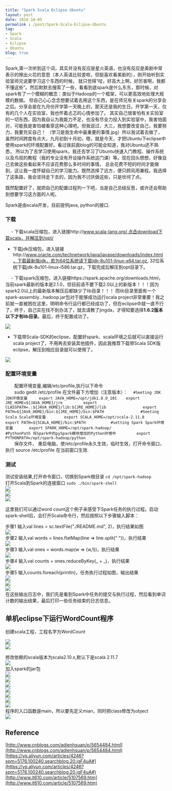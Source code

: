 ```yaml
---
title: "Spark Scala Eclipse Ubuntu"
layout: post
date: 2016-10-05
permalink : /post/Spark-Scala-Eclipse-Ubuntu
tag:
- Spark 
- Scala 
- Eclipse 
- Ubuntu
blog: true
---  
```


Spark,第一次听到这个词，其实并没有反应是星火英语，也没有反应是美剧中常表示的擦出火花的意思（本人英语比较差啦，但挺喜欢看美剧的），刚开始听到实验室师兄说要学习这个东西的时候，
就只觉得“哇，好高大上啊，好厉害啊，我都不懂这些”。然后默默去搜索了一些，看看到底spark是什么东东，那时候，对spark有了一个模糊的概念：类似于Hadoop的一个框架，可以更高效地处理大规模的数据。
但自己心心念念想要试着去用这个东西，是在师兄有关spark的分享会之后。分享会是在九月份开学第一天晚上的，那天还是我的生日。开学第一天，仅有的几个人在实验室，我也怀着忐忑的心情参加了。
其实自己很害怕有关实验室的一切东西，因为我自认为我能力不足，也没有尽全力投入到实验室中，我害怕面对，可能我是害怕被看穿这种心理吧。但我说过，大三，我想要改变自己，我要努力，我要充实自己！
（学习是我生命中最重要的事情.jpg）所以我试着去做了，虽然时间跨度有点大，九月初到十月初，嗯，就是今天，才把Ubuntu下eclipse中使用spark的环境配置好。看过我前面blog的可能会知道，我对Ubuntu还不熟悉，
所以为了去学习使用spark，我还去学习了Ubuntu快速入门教程、操作系统以及鸟叔的教程（我的专业没有开设操作系统这门课）等。现在回头想想，好像自己去做这些看起来不应该花费那么多时间的事情，
总会花费不短的时间才能做到，这让我一度怀疑自己的学习能力。既然选择了远方，便只顾风雨兼程。我选择了这条路，我会坚持走下去的，因为我不讨厌做这些，只是坎坷了点。      

既然配置好了，就把自己的配置过程列一下吧，当是自己总结反思，或许还会帮助到想要学习这方面的人呢。      

Spark是由scala开发，目前提供java, python的接口.      

### 下载             
　 - 下载scala压缩包，进入链接http://www.scala-lang.org/,点击download下载scala，并解压到/opt/  
    
   - 下载jdk压缩包，进入链接http://www.oracle.com/technetwork/java/javase/downloads/index.html，下载最新版jdk，若为64位系统请下载jdk-8u101-linux-x64.tar.gz, 32位系统下载jdk-8u101-linux-i586.tar.gz，下载完成后解压到opt目录下。           
   
　 - 下载spark压缩包，进入链接https://spark.apache.org/downloads.html，当前spark最新的版本是2.1.0，但目前请不要下载2.0以上的新版本！！！因为spark2.0以上的最新版本解压后都缺少了lib目录！！！ 而lib目录里面有一个spark-assembly...hadoop.jar包对于能够成功运行scala project非常重要！我之前就一直被困在这里，明明命令行运行都已经成功了，但在eclipse中就一直不行了，终于，自己实在找不到办法了，就去请教了jingda，才得知要选择**1.6.2版本以下才有lib目录**。最后，终于配置成功了。   

![](img/2016-10-05-0.jpg)    
 
 - 下载带Scala-SDK的eclipse，配置好spark、scala环境之后就可以直接运行scala project了，不用再去安装其他插件，因此我推荐下载带Scala SDK版eclipse，解压到相应目录就可以使用了。          
 
![](img/2016-10-05-1.jpg)    

### 配置环境变量
　　配置环境变量,编辑/etc/profile,执行以下命令     
　　sudo gedit /etc/profile
       在文件最下方增加（注意版本）：
       ```  
          #Seeting JDK JDK环境变量    
            export JAVA_HOME=/opt/jdk1.8.0_101   
            export JRE_HOME=${JAVA_HOME}/jre        
            export CLASSPATH=.:${JAVA_HOME}/lib:${JRE_HOME}/lib               
            export PATH=${JAVA_HOME}/bin:${JRE_HOME}/bin:$PATH               
          #Seeting Scala Scala环境变量       
            export SCALA_HOME=/opt/scala-2.11.8                
            export PATH=${SCALA_HOME}/bin:$PATH          
          #setting Spark Spark环境变量      
            export SPARK_HOME=/opt/spark-hadoop/                
          #PythonPath 将Spark中的pySpark模块增加的Python环境中        
            export PYTHONPATH=/opt/spark-hadoop/python         
            ```   
　　保存文件， 重启电脑，使/etc/profile永久生效，临时生效，打开命令窗口，执行 source /etc/profile  在当前窗口生效.

### 测试  
测试安装结果,打开命令窗口，切换到Spark根目录 `cd /opt/spark-hadoop`    
打开Scala到Spark的连接窗口  `sudo ./bin/spark-shell`              
![](img/2016-10-05-01.jpg)    
![](img/2016-10-05-02.jpg)    
![](img/2016-10-05-03.jpg)   
        
这里我们可以通过word count这个例子来感受下Spark任务的执行过程。启动spark-shell后，会打开Scala命令行，然后按照以下步骤输入脚本：    

步骤1   输入val lines = sc.textFile("./README.md", 2)，执行结果如图     
![](img/2016-10-05-a.jpg)     
步骤2   输入val words = lines.flatMap(line => line.split(" "))，执行结果             
![](img/2016-10-05-b.jpg)           
步骤3   输入val ones = words.map(w => (w,1))，执行结果                            
![](img/2016-10-05-c.jpg)            
步骤4   输入val counts = ones.reduceByKey(_ + _)，执行结果     
![](img/2016-10-05-d.jpg)             
步骤5   输入counts.foreach(println)，任务执行过程如图，输出结果          
![](img/2016-10-05-e.jpg)              
![](img/2016-10-05-f.jpg)                     
![](img/2016-10-05-g.jpg)                       
在这些输出日志中，我们先是看到Spark中任务的提交与执行过程，然后看到单词计数的输出结果，最后打印一些任务结束的日志信息。   

## 单机eclipse下运行WordCount程序   
创建scala工程，工程名字为WordCount     

![](img/2016-10-05-2.jpg)  
![](img/2016-10-05-3.jpg)   

修改依赖的scala版本为scala2.10.x,默认下是scala 2.11.7   
![](img/2016-10-05-4.jpg)   
加入spark的jar包    
![](img/2016-10-05-5.jpg)      
![](img/2016-10-05-6.jpg)    
![](img/2016-10-05-7.jpg)   
![](img/2016-10-05-8.jpg)  
![](img/2016-10-05-class.jpg)     
![](img/2016-10-05-9.jpg)       
![](img/2016-10-05-10.jpg)  
程序的入口函数是main，所以要先定义mian，同时把class修改为object    
![](img/2016-10-05-11.jpg)        

## Reference    
[http://www.cnblogs.com/adienhsuan/p/5654484.html](http://www.cnblogs.com/adienhsuan/p/5654484.html)               
[https://yq.aliyun.com/articles/4246?spm=5176.100240.searchblog.20.jgF4uA#](https://yq.aliyun.com/articles/4246?spm=5176.100240.searchblog.20.jgF4uA#)           
[http://www.it610.com/article/5107569.htm](http://www.it610.com/article/5107569.htm)      


